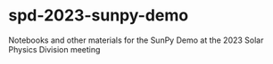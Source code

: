 # spd-2023-sunpy-demo
Notebooks and other materials for the SunPy Demo at the 2023 Solar Physics Division meeting
